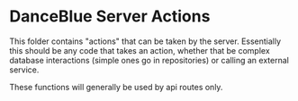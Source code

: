 # DanceBlue Server Actions

This folder contains "actions" that can be taken by the server. Essentially this
should be any code that takes an action, whether that be complex database
interactions (simple ones go in repositories) or calling an external service.

These functions will generally be used by api routes only.

